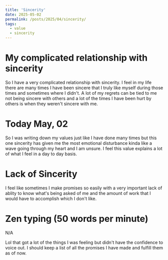 ```yaml
---
title: 'Sincerity'
date: 2025-05-02
permalink: /posts/2025/04/sincerity/
tags:
  - value
  - sincerity
---
```


My complicated relationship with sincerity
======

So I have a very complicated relationship with sincerity. I feel in my life there are many times I have been sincere that I truly like myself during those times and sometimes where I didn't. A lot of my regrets can be tied to me not being sincere with others and a lot of the times I have been hurt by others is when they weren't sincere with me. 

Today May, 02
======

So I was writing down my values just like I have done many times but this one sincerity has given me the most emotional disturbance kinda like a wave going through my heart and I am unsure. I feel this value explains a lot of what I feel in a day to day basis. 

Lack of Sincerity
======
I feel like sometimes I make promises so easily with a very important lack of ablity to know what's being asked of me and the amount of work that I would have to accomplish which I don't like. 


Zen typing (50 words per minute)
======
N/A

Lol that got a lot of the things I was feeling but didn't have the confidence to voice out. I should keep a list of all the promises I have made and fulfill them as of now. 